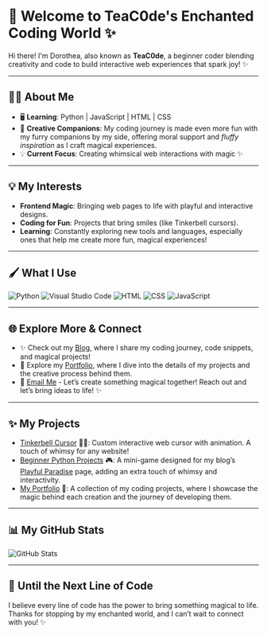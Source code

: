 # 🌟 Welcome to TeaC0de's Enchanted Coding World ✨

Hi there! I'm Dorothea, also known as **TeaC0de**, a beginner coder blending creativity and code to build interactive web experiences that spark joy! ✨

---

## 🧚‍♀️ About Me
- 🖥️ **Learning**: Python | JavaScript | HTML | CSS 
- 🐾 **Creative Companions**: My coding journey is made even more fun with my furry companions by my side, offering moral support and *fluffy inspiration* as I craft magical experiences. 
- 💡 **Current Focus**: Creating whimsical web interactions with magic ✨

---

## 💡 My Interests
- **Frontend Magic**: Bringing web pages to life with playful and interactive designs.
- **Coding for Fun**: Projects that bring smiles (like Tinkerbell cursors).
- **Learning**: Constantly exploring new tools and languages, especially ones that help me create more fun, magical experiences!

---

## 🖌️ What I Use
![Python](https://img.shields.io/badge/-Python-6D7A71?logo=python&logoColor=EFEADD&style=for-the-badge)
![Visual Studio Code](https://img.shields.io/badge/-VSCode-BA806A?logo=visualstudiocode&logoColor=EFEADD&style=for-the-badge)
![HTML](https://img.shields.io/badge/-HTML-E8D7C7?logo=html5&logoColor=EFEADD&style=for-the-badge)
![CSS](https://img.shields.io/badge/-CSS-CDD9C5?logo=css3&logoColor=EFEADD&style=for-the-badge)
![JavaScript](https://img.shields.io/badge/-JavaScript-BA806A?logo=javascript&logoColor=EFEADD&style=for-the-badge)

---

## 🌐 Explore More & Connect
- ✨ Check out my [Blog](#), where I share my coding journey, code snippets, and magical projects!
- 🌟 Explore my [Portfolio](#), where I dive into the details of my projects and the creative process behind them.
- 📧 [Email Me](mailto:teac0dezone@gmail.com) - Let’s create something magical together! Reach out and let’s bring ideas to life! ✨

---

## ✨ My Projects
- [Tinkerbell Cursor](#) 🧚‍♀️: Custom interactive web cursor with animation.  A touch of whimsy for any website!
- [Beginner Python Projects](#) 🎮: A mini-game designed for my blog’s [Playful Paradise](#) page, adding an extra touch of whimsy and interactivity.
- [My Portfolio](#) 📂: A collection of my coding projects, where I showcase the magic behind each creation and the journey of developing them.

---

## 📊 My GitHub Stats
![GitHub Stats](https://github-readme-stats.vercel.app/api?username=TeaC0de&show_icons=true&bg_color=EFEADD&title_color=BA806A&text_color=6D7A71&icon_color=CDD9C5)

---

## 🌟 Until the Next Line of Code
I believe every line of code has the power to bring something magical to life. Thanks for stopping by my enchanted world, and I can’t wait to connect with you! ✨
